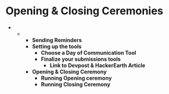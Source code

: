 # Opening & Closing Ceremonies



* * * **Sending Reminders**
    * **Setting up the tools**
      * **Choose a Day of Communication Tool**
      * **Finalize your submissions tools**
        * **Link to Devpost & HackerEarth Article**
    * **Opening & Closing Ceremony**
      * **Running Opening ceremony**
      * **Running Closing Ceremony**

